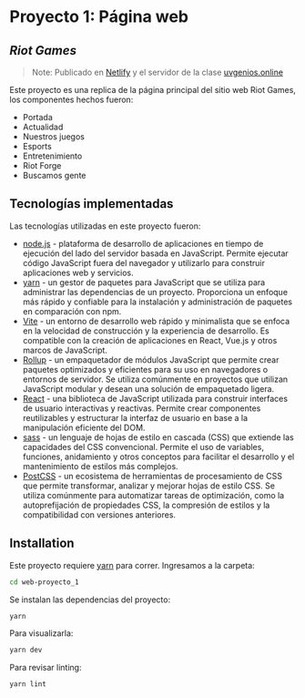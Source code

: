 # Proyecto 1: Página web
## _Riot Games_

> Note: Publicado en [Netlify][netlify] y el servidor de la clase [uvgenios.online][server-clase]

Este proyecto es una replica de la página principal del sitio web Riot Games, los componentes hechos fueron:
- Portada
- Actualidad
- Nuestros juegos
- Esports
- Entretenimiento
- Riot Forge
- Buscamos gente

## Tecnologías implementadas

Las tecnologías utilizadas en este proyecto fueron:
- [node.js] - plataforma de desarrollo de aplicaciones en tiempo de ejecución del lado del servidor basada en JavaScript. Permite ejecutar código JavaScript fuera del navegador y utilizarlo para construir aplicaciones web y servicios.
- [yarn] - un gestor de paquetes para JavaScript que se utiliza para administrar las dependencias de un proyecto. Proporciona un enfoque más rápido y confiable para la instalación y administración de paquetes en comparación con npm.
- [Vite] - un entorno de desarrollo web rápido y minimalista que se enfoca en la velocidad de construcción y la experiencia de desarrollo. Es compatible con la creación de aplicaciones en React, Vue.js y otros marcos de JavaScript.
- [Rollup] - un empaquetador de módulos JavaScript que permite crear paquetes optimizados y eficientes para su uso en navegadores o entornos de servidor. Se utiliza comúnmente en proyectos que utilizan JavaScript modular y desean una solución de empaquetado ligera.
- [React] - una biblioteca de JavaScript utilizada para construir interfaces de usuario interactivas y reactivas. Permite crear componentes reutilizables y estructurar la interfaz de usuario en base a la manipulación eficiente del DOM.
- [sass] - un lenguaje de hojas de estilo en cascada (CSS) que extiende las capacidades del CSS convencional. Permite el uso de variables, funciones, anidamiento y otros conceptos para facilitar el desarrollo y el mantenimiento de estilos más complejos.
- [PostCSS] - un ecosistema de herramientas de procesamiento de CSS que permite transformar, analizar y mejorar hojas de estilo CSS. Se utiliza comúnmente para automatizar tareas de optimización, como la autoprefijación de propiedades CSS, la compresión de estilos y la compatibilidad con versiones anteriores.

## Installation

Este proyecto requiere [yarn] para correr.
Ingresamos a la carpeta:
```sh
cd web-proyecto_1
```
Se instalan las dependencias del proyecto:
```sh
yarn
```
Para visualizarla:
```sh
yarn dev
```
Para revisar linting:
```sh
yarn lint
```
[node.js]: <https://nodejs.org/en>
[netlify]: <https://silly-kitsune-5fbf17.netlify.app>
[server-clase]: <https://uvgenios.online/21016/dist-proyecto-1/>
[Vite]: <https://vitejs.dev>
[React]: <https://es.react.dev>
[Rollup]: <https://rollupjs.org>
[yarn]: <https://yarnpkg.com>
[sass]: <https://sass-lang.com>
[PostCSS]: <https://postcss.org>
